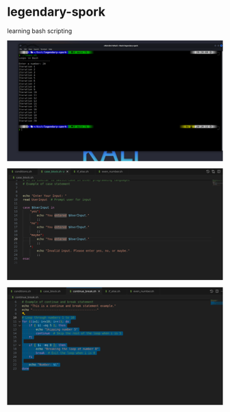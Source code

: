# legendary-spork

learning bash scripting

![loops in bash](./loops.png)

![case_block statements](./case_blocks.png)

![Continue break](./continue_break.png)